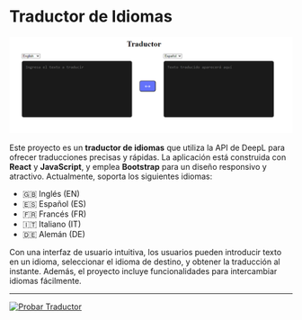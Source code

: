 # Traductor de Idiomas

![Captura del proyecto](Traductor.png)

Este proyecto es un **traductor de idiomas** que utiliza la API de DeepL para ofrecer traducciones precisas y rápidas. La aplicación está construida con **React** y **JavaScript**, y emplea **Bootstrap** para un diseño responsivo y atractivo. Actualmente, soporta los siguientes idiomas:

- 🇬🇧 Inglés (EN)
- 🇪🇸 Español (ES)
- 🇫🇷 Francés (FR)
- 🇮🇹 Italiano (IT)
- 🇩🇪 Alemán (DE)

Con una interfaz de usuario intuitiva, los usuarios pueden introducir texto en un idioma, seleccionar el idioma de destino, y obtener la traducción al instante. Además, el proyecto incluye funcionalidades para intercambiar idiomas fácilmente.

---

[![Probar Traductor](https://img.shields.io/badge/Probar%20Traductor-brightgreen)](https://traductor-ten.vercel.app/)

